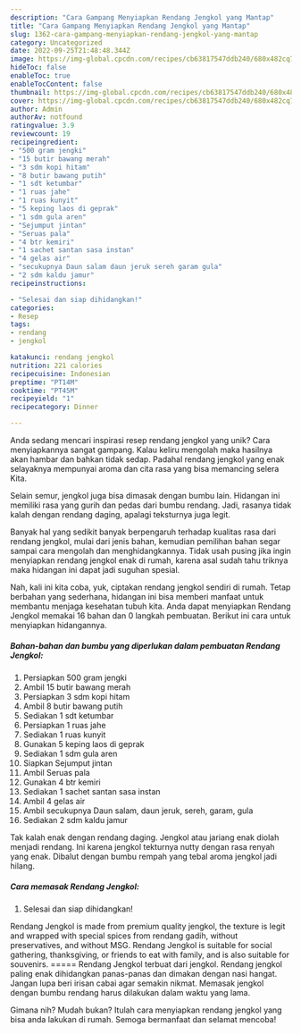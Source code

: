 ```yaml
---
description: "Cara Gampang Menyiapkan Rendang Jengkol yang Mantap"
title: "Cara Gampang Menyiapkan Rendang Jengkol yang Mantap"
slug: 1362-cara-gampang-menyiapkan-rendang-jengkol-yang-mantap
category: Uncategorized
date: 2022-09-25T21:48:48.344Z
image: https://img-global.cpcdn.com/recipes/cb63817547ddb240/680x482cq70/rendang-jengkol-foto-resep-utama.jpg
hideToc: false
enableToc: true
enableTocContent: false
thumbnail: https://img-global.cpcdn.com/recipes/cb63817547ddb240/680x482cq70/rendang-jengkol-foto-resep-utama.jpg
cover: https://img-global.cpcdn.com/recipes/cb63817547ddb240/680x482cq70/rendang-jengkol-foto-resep-utama.jpg
author: Admin
authorAv: notfound
ratingvalue: 3.9
reviewcount: 19
recipeingredient:
- "500 gram jengki"
- "15 butir bawang merah"
- "3 sdm kopi hitam"
- "8 butir bawang putih"
- "1 sdt ketumbar"
- "1 ruas jahe"
- "1 ruas kunyit"
- "5 keping laos di geprak"
- "1 sdm gula aren"
- "Sejumput jintan"
- "Seruas pala"
- "4 btr kemiri"
- "1 sachet santan sasa instan"
- "4 gelas air"
- "secukupnya Daun salam daun jeruk sereh garam gula"
- "2 sdm kaldu jamur"
recipeinstructions:

- "Selesai dan siap dihidangkan!"
categories:
- Resep
tags:
- rendang
- jengkol

katakunci: rendang jengkol 
nutrition: 221 calories
recipecuisine: Indonesian
preptime: "PT14M"
cooktime: "PT45M"
recipeyield: "1"
recipecategory: Dinner

---
```





Anda sedang mencari inspirasi resep rendang jengkol yang unik? Cara menyiapkannya sangat gampang. Kalau keliru mengolah maka hasilnya akan hambar dan bahkan tidak sedap. Padahal rendang jengkol yang enak selayaknya mempunyai aroma dan cita rasa yang bisa memancing selera Kita.





Selain semur, jengkol juga bisa dimasak dengan bumbu lain. Hidangan ini memiliki rasa yang gurih dan pedas dari bumbu rendang. Jadi, rasanya tidak kalah dengan rendang daging, apalagi teksturnya juga legit.

Banyak hal yang sedikit banyak berpengaruh terhadap kualitas rasa dari rendang jengkol, mulai dari jenis bahan, kemudian pemilihan bahan segar sampai cara mengolah dan menghidangkannya. Tidak usah pusing jika ingin menyiapkan rendang jengkol enak di rumah, karena asal sudah tahu triknya maka hidangan ini dapat jadi suguhan spesial.






Nah, kali ini kita coba, yuk, ciptakan rendang jengkol sendiri di rumah. Tetap berbahan yang sederhana, hidangan ini bisa memberi manfaat untuk membantu menjaga kesehatan tubuh kita. Anda dapat menyiapkan Rendang Jengkol memakai 16 bahan dan 0 langkah pembuatan. Berikut ini cara untuk menyiapkan hidangannya.

<!--inarticleads1-->

##### Bahan-bahan dan bumbu yang diperlukan dalam pembuatan Rendang Jengkol:

1. Persiapkan 500 gram jengki
1. Ambil 15 butir bawang merah
1. Persiapkan 3 sdm kopi hitam
1. Ambil 8 butir bawang putih
1. Sediakan 1 sdt ketumbar
1. Persiapkan 1 ruas jahe
1. Sediakan 1 ruas kunyit
1. Gunakan 5 keping laos di geprak
1. Sediakan 1 sdm gula aren
1. Siapkan Sejumput jintan
1. Ambil Seruas pala
1. Gunakan 4 btr kemiri
1. Sediakan 1 sachet santan sasa instan
1. Ambil 4 gelas air
1. Ambil secukupnya Daun salam, daun jeruk, sereh, garam, gula
1. Sediakan 2 sdm kaldu jamur


Tak kalah enak dengan rendang daging. Jengkol atau jariang enak diolah menjadi rendang. Ini karena jengkol tekturnya nutty dengan rasa renyah yang enak. Dibalut dengan bumbu rempah yang tebal aroma jengkol jadi hilang. 

<!--inarticleads2-->

##### Cara memasak Rendang Jengkol:


1. Selesai dan siap dihidangkan!

Rendang Jengkol is made from premium quality jengkol, the texture is legit and wrapped with special spices from rendang gadih, without preservatives, and without MSG. Rendang Jengkol is suitable for social gathering, thanksgiving, or friends to eat with family, and is also suitable for souvenirs. ===== Rendang Jengkol terbuat dari jengkol. Rendang jengkol paling enak dihidangkan panas-panas dan dimakan dengan nasi hangat. Jangan lupa beri irisan cabai agar semakin nikmat. Memasak jengkol dengan bumbu rendang harus dilakukan dalam waktu yang lama. 

Gimana nih? Mudah bukan? Itulah cara menyiapkan rendang jengkol yang bisa anda lakukan di rumah. Semoga bermanfaat dan selamat mencoba!
